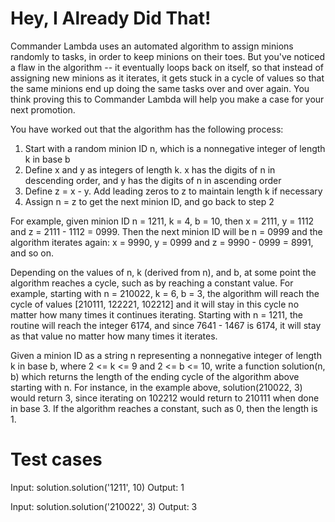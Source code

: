 Hey, I Already Did That!
========================

Commander Lambda uses an automated algorithm to assign minions randomly to tasks, in order to keep minions on their toes. But you've noticed a flaw in the algorithm -- it eventually loops back on itself, so that instead of assigning new minions as it iterates, it gets stuck in a cycle of values so that the same minions end up doing the same tasks over and over again. You think proving this to Commander Lambda will help you make a case for your next promotion. 

You have worked out that the algorithm has the following process: 

1) Start with a random minion ID n, which is a nonnegative integer of length k in base b
2) Define x and y as integers of length k.  x has the digits of n in descending order, and y has the digits of n in ascending order
3) Define z = x - y.  Add leading zeros to z to maintain length k if necessary
4) Assign n = z to get the next minion ID, and go back to step 2

For example, given minion ID n = 1211, k = 4, b = 10, then x = 2111, y = 1112 and z = 2111 - 1112 = 0999. Then the next minion ID will be n = 0999 and the algorithm iterates again: x = 9990, y = 0999 and z = 9990 - 0999 = 8991, and so on.

Depending on the values of n, k (derived from n), and b, at some point the algorithm reaches a cycle, such as by reaching a constant value. For example, starting with n = 210022, k = 6, b = 3, the algorithm will reach the cycle of values [210111, 122221, 102212] and it will stay in this cycle no matter how many times it continues iterating. Starting with n = 1211, the routine will reach the integer 6174, and since 7641 - 1467 is 6174, it will stay as that value no matter how many times it iterates.

Given a minion ID as a string n representing a nonnegative integer of length k in base b, where 2 <= k <= 9 and 2 <= b <= 10, write a function solution(n, b) which returns the length of the ending cycle of the algorithm above starting with n. For instance, in the example above, solution(210022, 3) would return 3, since iterating on 102212 would return to 210111 when done in base 3. If the algorithm reaches a constant, such as 0, then the length is 1.

Test cases
==========

Input:
solution.solution('1211', 10)
Output:
    1

Input:
solution.solution('210022', 3)
Output:
    3
